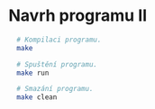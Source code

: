 # Navrh programu II

``` bash
  # Kompilaci programu.
  make

  # Spuštění programu.
  make run

  # Smazání programu.
  make clean
```
